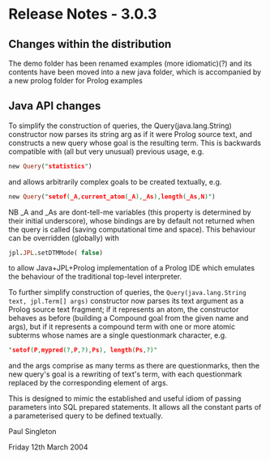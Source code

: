 # Release Notes - 3.0.3

## Changes within the distribution

The demo folder has been renamed examples (more idiomatic)(?) and its contents have been moved into a new java folder, which is accompanied by a new prolog folder for Prolog examples

## Java API changes

To simplify the construction of queries, the Query(java.lang.String) constructor now parses its string arg as if it were Prolog source text, and constructs a new query whose goal is the resulting term.  This is backwards compatible with (all but very unusual) previous usage, e.g.
```prolog
new Query("statistics")
```
and allows arbitrarily complex goals to be created textually, e.g.
```prolog
new Query("setof(_A,current_atom(_A),_As),length(_As,N)")
```
NB _A and _As are dont-tell-me variables (this property is determined by their initial underscore), whose bindings are by default not returned when the query is called (saving computational time and space).  This behaviour can be overridden (globally) with
```prolog
jpl.JPL.setDTMMode( false)
```
to allow Java+JPL+Prolog implementation of a Prolog IDE which emulates the behaviour of the traditional top-level interpreter. 

To further simplify construction of queries, the `Query(java.lang.String text, jpl.Term[] args)` constructor now parses its text argument as a Prolog source text fragment; if it represents an atom, the constructor behaves as before (building a Compound goal from the given name and args),
but if it represents a compound term with one or more atomic subterms whose names are a single questionmark character, e.g.
```prolog
"setof(P,mypred(?,P,?),Ps), length(Ps,?)"
```
and the args comprise as many terms as there are questionmarks, then the new query's goal is a rewriting of text's term,
with each questionmark replaced by the corresponding element of args.

This is designed to mimic the established and useful idiom of passing parameters into SQL prepared statements.
It allows all the constant parts of a parameterised query to be defined textually.

Paul Singleton

Friday 12th March 2004
